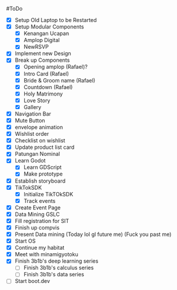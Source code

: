 #ToDo

- [x] Setup Old Laptop to be Restarted
- [x] Setup Modular Components
	- [x] Kenangan Ucapan
	- [x] Amplop Digital
	- [x] NewRSVP
- [x] Implement new Design
- [x] Break up Components
	- [x] Opening amplop (Rafael)?
	- [x] Intro Card (Rafael)
	- [x] Bride & Groom name (Rafael)
	- [x] Countdown (Rafael)
	- [x] Holy Matrimony
	- [x] Love Story
	- [x] Gallery
- [x] Navigation Bar
- [x] Mute Button
- [x] envelope animation
- [x] Wishlist order
- [x] Checklist on wishlist
- [x] Update product list card
- [x] Patungan Nominal
- [x] Learn Godot
	- [x] Learn GDScript
	- [x] Make prototype
- [x] Establish storyboard
- [x] TikTokSDK
	- [x] Initialize TikTOkSDK
	- [x] Track events
- [x] Create Event Page
- [x] Data Mining GSLC
- [x] Fill registration for SIT
- [x] Finish up compvis
- [x] Present Data mining (Today lol gl future me) (Fuck you past me)
- [x] Start OS
- [x] Continue my habitat
- [x] Meet with minamigyotoku
- [x] Finish 3b1b's deep learning series
	- [ ] Finish 3b1b's calculus series
	- [ ] Finish 3b1b's data series
- [ ] Start boot.dev